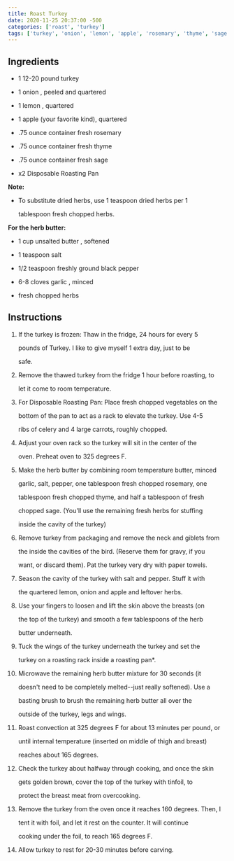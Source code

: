 ```yaml
---
title: Roast Turkey
date: 2020-11-25 20:37:00 -500
categories: ['roast', 'turkey']
tags: ['turkey', 'onion', 'lemon', 'apple', 'rosemary', 'thyme', 'sage', 'butter', 'salt', 'black pepper', 'garlic', 'celery', 'carrots', 'thaw', 'roasting', 'elevate', 'preheat', 'combine', 'remove', 'season', 'stuff', 'loosen', 'tuck', 'microwave', 'brush', 'roast', 'check', 'cover', 'tent', 'rest', 'carving']
---
```


## Ingredients

-   1 12-20 pound turkey
-   1 onion , peeled and quartered
-   1 lemon , quartered
-   1 apple (your favorite kind), quartered
-   .75 ounce container fresh rosemary
-   .75 ounce container fresh thyme
-   .75 ounce container fresh sage
-   x2 Disposable Roasting Pan

**Note:**

-   To substitute dried herbs, use 1 teaspoon dried herbs per 1
    tablespoon fresh chopped herbs.

**For the herb butter:**

-   1 cup unsalted butter , softened
-   1 teaspoon salt
-   1/2 teaspoon freshly ground black pepper
-   6-8 cloves garlic , minced
-   fresh chopped herbs

## Instructions

1.  If the turkey is frozen: Thaw in the fridge, 24 hours for every 5
    pounds of Turkey. I like to give myself 1 extra day, just to be
    safe.
2.  Remove the thawed turkey from the fridge 1 hour before roasting, to
    let it come to room temperature.
3.  For Disposable Roasting Pan: Place fresh chopped vegetables on the
    bottom of the pan to act as a rack to elevate the turkey. Use 4-5
    ribs of celery and 4 large carrots, roughly chopped.
4.  Adjust your oven rack so the turkey will sit in the center of the
    oven. Preheat oven to 325 degrees F.
5.  Make the herb butter by combining room temperature butter, minced
    garlic, salt, pepper, one tablespoon fresh chopped rosemary, one
    tablespoon fresh chopped thyme, and half a tablespoon of fresh
    chopped sage. (You'll use the remaining fresh herbs for stuffing
    inside the cavity of the turkey)
6.  Remove turkey from packaging and remove the neck and giblets from
    the inside the cavities of the bird. (Reserve them for gravy, if you
    want, or discard them). Pat the turkey very dry with paper towels.
7.  Season the cavity of the turkey with salt and pepper. Stuff it with
    the quartered lemon, onion and apple and leftover herbs.
8.  Use your fingers to loosen and lift the skin above the breasts (on
    the top of the turkey) and smooth a few tablespoons of the herb
    butter underneath.
9.  Tuck the wings of the turkey underneath the turkey and set the
    turkey on a roasting rack inside a roasting pan\*.
10. Microwave the remaining herb butter mixture for 30 seconds (it
    doesn't need to be completely melted\--just really softened). Use a
    basting brush to brush the remaining herb butter all over the
    outside of the turkey, legs and wings.
11. Roast convection at 325 degrees F for about 13 minutes per pound, or
    until internal temperature (inserted on middle of thigh and breast)
    reaches about 165 degrees.
12. Check the turkey about halfway through cooking, and once the skin
    gets golden brown, cover the top of the turkey with tinfoil, to
    protect the breast meat from overcooking.
13. Remove the turkey from the oven once it reaches 160 degrees. Then, I
    tent it with foil, and let it rest on the counter. It will continue
    cooking under the foil, to reach 165 degrees F.
14. Allow turkey to rest for 20-30 minutes before carving.
